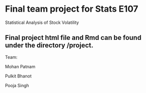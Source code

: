 # Final team project for Stats E107 
  Statistical Analysis of Stock Volatility
## Final project html file and Rmd can be found under the directory /project. 

Team:

Mohan Patnam

Pulkit Bhanot

Pooja Singh

